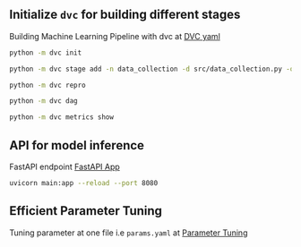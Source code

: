 ## Initialize `dvc` for building different stages

Building Machine Learning Pipeline with dvc at [DVC yaml](./dvc.yaml)

```bash
python -m dvc init

python -m dvc stage add -n data_collection -d src/data_collection.py -o data/raw python src/data_collection.py

python -m dvc repro

python -m dvc dag

python -m dvc metrics show
```

## API for model inference

FastAPI endpoint [FastAPI App](./src/main.py)

```bash
uvicorn main:app --reload --port 8080
```

## Efficient Parameter Tuning

Tuning parameter at one file i.e `params.yaml` at [Parameter Tuning](./params.yaml)
